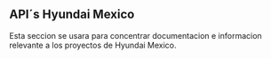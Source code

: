 ## API´s Hyundai Mexico
 Esta seccion se usara para concentrar documentacion e informacion relevante a los proyectos de Hyundai Mexico.